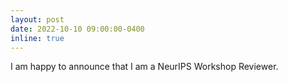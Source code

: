 ```yaml
---
layout: post
date: 2022-10-10 09:00:00-0400
inline: true
---
```


I am happy to announce that I am a NeurIPS Workshop Reviewer.
